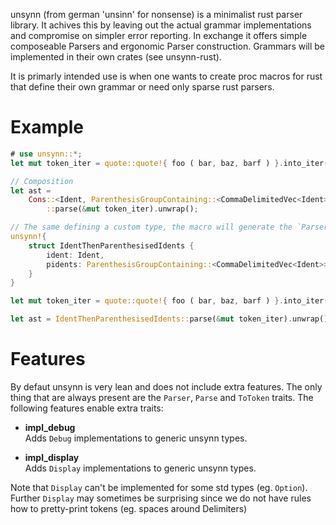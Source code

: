unsynn (from german 'unsinn' for nonsense) is a minimalist rust parser library. It achives
this by leaving out the actual grammar implementations and compromise on simpler error
reporting. In exchange it offers simple composeable Parsers and ergonomic Parser
construction. Grammars will be implemented in their own crates (see unsynn-rust).

It is primarly intended use is when one wants to create proc macros for rust that define their
own grammar or need only sparse rust parsers.


# Example

```rust
# use unsynn::*;
let mut token_iter = quote::quote!{ foo ( bar, baz, barf ) }.into_iter();

// Composition
let ast =
    Cons::<Ident, ParenthesisGroupContaining::<CommaDelimitedVec<Ident>>>
        ::parse(&mut token_iter).unwrap();

// The same defining a custom type, the macro will generate the `Parser` and `ToToken` impls.
unsynn!{
    struct IdentThenParenthesisedIdents {
        ident: Ident,
        pidents: ParenthesisGroupContaining::<CommaDelimitedVec<Ident>>,
    }
}

let mut token_iter = quote::quote!{ foo ( bar, baz, barf ) }.into_iter();

let ast = IdentThenParenthesisedIdents::parse(&mut token_iter).unwrap();
```


# Features

By defaut unsynn is very lean and does not include extra features. The only thing that are
always present are the `Parser`, `Parse` and `ToToken` traits.  The following features 
enable extra traits:

- **impl_debug**  
  Adds `Debug` implementations to generic unsynn types.

- **impl_display**  
  Adds `Display` implementations to generic unsynn types.

Note that `Display` can't be implemented for some std types (eg. `Option`). Further `Display`
may sometimes be surprising since we do not have rules how to pretty-print tokens (eg. spaces
around Delimiters)
